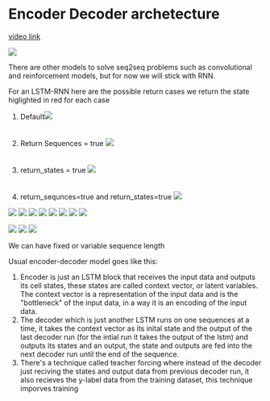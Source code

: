# Encoder Decoder archetecture


[video link](https://youtu.be/iHJkfsV9cqY?list=PLQflnv_s49v-4aH-xFcTykTpcyWSY4Tww&t=1133)


![](screenshots/2021-09-17-06-55-14.png)

There are other models to solve seq2seq problems such as convolutional and reinforcement models, but for now we will stick with RNN.

For an LSTM-RNN here are the possible return cases
we return the state higlighted in red for each case

1. Default![](screenshots/2021-09-17-07-04-38.png) <br> <br> <br>
2. Return Sequences = true ![](screenshots/2021-09-17-07-07-04.png) <br> <br> <br>
3. return_states = true ![](screenshots/2021-09-17-07-08-33.png) <br> <br> <br>
4. return_sequnces=true and return_states=true ![](screenshots/2021-09-17-07-10-48.png)

![](screenshots/2021-09-17-07-14-48.png)
![](screenshots/2021-09-17-07-17-17.png)
![](screenshots/2021-09-17-07-19-17.png)
![](screenshots/2021-09-17-07-20-32.png)
![](screenshots/2021-09-17-07-29-12.png)
![](screenshots/2021-09-17-07-27-53.png)
![](screenshots/2021-09-17-07-31-05.png)
![](screenshots/2021-09-17-07-30-36.png)

![](screenshots/2021-09-17-07-32-55.png)
![](screenshots/2021-09-17-07-37-03.png)
![](screenshots/seq2seq-animation.gif)


We can have fixed or variable sequence length


Usual encoder-decoder model goes like this:
1. Encoder is just an LSTM block that receives the input data and outputs its cell states, these states are called context vector, or latent variables. The context vector is a representation of the input data and is the "bottleneck" of the input data, in a way it is an encoding of the input data.
2. The decoder which is just another LSTM runs on one sequences at a time, it takes the context vector as its inital state and the output of the last decoder run (for the intial run it takes the output of the lstm) and outputs its states and an output, the state and outputs are fed into the next decoder run until the end of the sequence.
3. There's a technique called teacher forcing where instead of the decoder just reciving the states and output data from previous decoder run, it also recieves the y-label data from the training dataset, this technique imporves training


